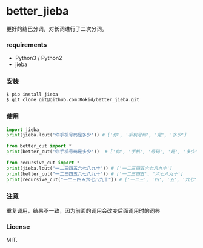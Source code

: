 # better_jieba

更好的结巴分词，对长词进行了二次分词。

### requirements

- Python3 / Python2
- jieba

### 安装

```bash
$ pip install jieba
$ git clone git@github.com:Rokid/better_jieba.git
```

### 使用

```py
import jieba
print(jieba.lcut('你手机号码是多少')) # ['你', '手机号码', '是', '多少']

from better_cut import *
print(better_cut('你手机号码是多少'))  # ['你', '手机', '号码', '是', '多少']

from recursive_cut import *
print(jieba.lcut("一二三四五六七八九十")) # ['一二三四五六七八九十']
print(better_cut("一二三四五六七八九十")) # ['一二三四五', '六七八九十']
print(recursive_cut("一二三四五六七八九十")) # ['一二三', '四', '五', '六七', '八九十']

```

### 注意

重复调用，结果不一致，因为前面的调用会改变后面调用时的词典

### License

MIT.
